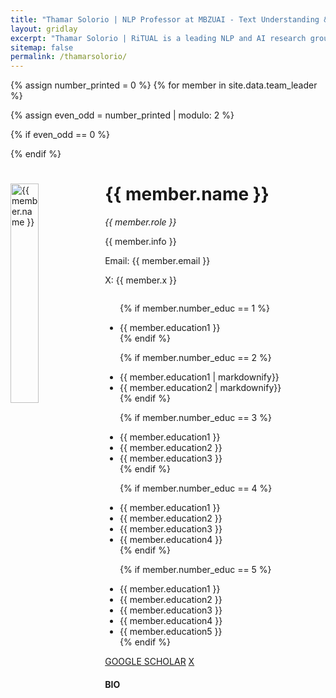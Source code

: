 ```yaml
---
title: "Thamar Solorio | NLP Professor at MBZUAI - Text Understanding & Analysis"
layout: gridlay
excerpt: "Thamar Solorio | RiTUAL is a leading NLP and AI research group at Mohamed Bin Zayed University of Artificial Intelligences (MBZUAL)."
sitemap: false
permalink: /thamarsolorio/
---
```



{% assign number_printed = 0 %}
{% for member in site.data.team_leader %}

{% assign even_odd = number_printed | modulo: 2 %}

{% if even_odd == 0 %}
<div class="row">
{% endif %}

<div class="col-sm-12 clearfix">
  <img src="{{ site.url }}{{ site.baseurl }}/images/mbzuai_staff/{{ member.photo }}" class="img-responsive" width="30%" style="float: left" alt="{{ member.name }}" />
  <h1 class="sub-heading bold">{{ member.name }}</h1>  
  <em class="gray"> {{ member.role }}</em>

[//]: # (  <a href="mailto:{{ member.email }}">{{ member.email }}</a>)
  <div style="text-align: justify;">
  <p>{{ member.info }}</p>
  Email: {{ member.email }}
  </div>
 <p>X: {{ member.x }}</p>
 <!-- <h5>Education:</h5>
 -->
<ul style="overflow: hidden">

  {% if member.number_educ == 1 %}
  <li> {{ member.education1 }} </li>
  {% endif %}

  {% if member.number_educ == 2 %}
  <li> {{ member.education1 | markdownify}} </li>
  <li> {{ member.education2 | markdownify}} </li>
  {% endif %}

  {% if member.number_educ == 3 %}
  <li> {{ member.education1 }} </li>
  <li> {{ member.education2 }} </li>
  <li> {{ member.education3 }} </li>
  {% endif %}

  {% if member.number_educ == 4 %}
  <li> {{ member.education1 }} </li>
  <li> {{ member.education2 }} </li>
  <li> {{ member.education3 }} </li>
  <li> {{ member.education4 }} </li>
  {% endif %}

  {% if member.number_educ == 5 %}
  <li> {{ member.education1 }} </li>
  <li> {{ member.education2 }} </li>
  <li> {{ member.education3 }} </li>
  <li> {{ member.education4 }} </li>
  <li> {{ member.education5 }} </li>
  {% endif %}

</ul>
</div>
<div class="col-sm-12 clearfix">
  <a href="{{ member.google_scholar }}" class="custom-sky-btn" target="_blank">GOOGLE SCHOLAR</a>
  <a href="{{ member.x }}"  class="custom-sky-btn" target="_blank">X</a><br>
</div>


<h4 id="bio">BIO</h4>
<div class="row">
<div class="col-sm-12 clearfix">
 
</div>
 </div>